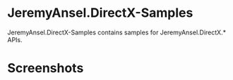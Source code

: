 # JeremyAnsel.DirectX-Samples

JeremyAnsel.DirectX-Samples contains samples for JeremyAnsel.DirectX.* APIs.

# Screenshots
